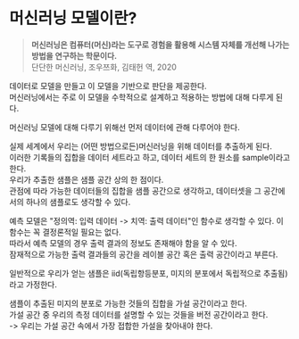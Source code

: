 # 머신러닝 모델이란?

> **머신러닝은 컴퓨터(머신)라는 도구로 경험을 활용해 시스템 자체를 개선해 나가는 방법을 연구하는 학문이다.**  
> 단단한 머신러닝, 조우쯔화, 김태헌 역, 2020

데이터로 모델을 만들고 이 모델을 기반으로 판단을 제공한다.  
머신러닝에서는 주로 이 모델을 수학적으로 설계하고 적용하는 방법에 대해 다루게 된다.

머신러닝 모델에 대해 다루기 위해선 먼저 데이터에 관해 다루어야 한다.

실제 세계에서 우리는 (어떤 방법으로든)머신러닝을 위해 데이터를 추출하게 된다.  
이러한 기록들의 집합을 데이터 세트라고 하고, 데이터 세트의 한 원소를 sample이라고 한다.  
우리가 추출한 샘플은 샘플 공간 상의 한 점이다.  
관점에 따라 가능한 데이터들의 집합을 샘플 공간으로 생각하고, 데이터셋을 그 공간에서의 하나의 샘플로도 생각할 수 있다.

예측 모델은 "정의역: 입력 데이터 -> 치역: 출력 데이터"인 함수로 생각할 수 있다. 이 함수는 꼭 결정론적일 필요는 없다.  
따라서 예측 모델의 경우 출력 결과의 정보도 존재해야 함을 알 수 있다.  
잠재적으로 가능한 출력 결과들의 공간을 레이블 공간 혹은 출력 공간이라고 부른다.

일반적으로 우리가 얻는 샘플은 iid(독립항등분포, 미지의 분포에서 독립적으로 추출됨)라고 가정한다.

샘플이 추출된 미지의 분포로 가능한 것들의 집합을 가설 공간이라고 한다.  
가설 공간 중 우리의 측정 데이터를 설명할 수 있는 것들을 버전 공간이라고 한다.  
-> 우리는 가설 공간 속에서 가장 접합한 가설을 찾아내야 한다.
